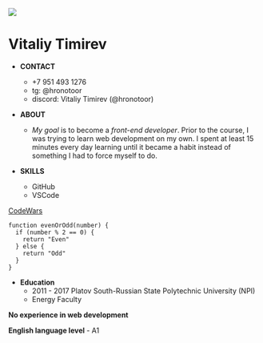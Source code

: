 ![](C:\Users\Timirev\Desktop\RS\img\photo_2024-08-29_15-50-21.jpg)

# Vitaliy Timirev

+ **CONTACT**
    + +7 951 493 1276
    + tg: @hronotoor
    + discord: Vitaliy Timirev (@hronotoor)

+ **ABOUT**
    + *My goal* is to become a *front-end developer*. Prior to the course, I was trying to learn web development on my own. I spent at least 15 minutes every day learning until it became a habit instead of something I had to force myself to do.

+ **SKILLS**
    + GitHub
    + VSCode

[CodeWars](https://www.codewars.com/kata/53da3dbb4a5168369a0000fe)
```
function evenOrOdd(number) {
  if (number % 2 == 0) {
    return "Even"
  } else {
    return "Odd"
  }
}
```
+ **Education**
    + 2011 - 2017 Platov South-Russian State Polytechnic University (NPI)
    + Energy Faculty

**No experience in web development**

**English language level** - А1

